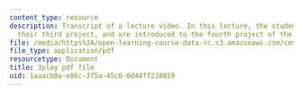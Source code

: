 ```yaml
---
content_type: resource
description: Transcript of a lecture video. In this lecture, the students present
  their third project, and are introduced to the fourth project of the class.
file: /media/https%3A/open-learning-course-data-rc.s3.amazonaws.com/cms-611j-creating-video-games-fall-2014/1aaacb0ae86c375a45c00d44ff238859_9is-GrNpNvA.pdf
file_type: application/pdf
resourcetype: Document
title: 3play pdf file
uid: 1aaacb0a-e86c-375a-45c0-0d44ff238859
---
```

